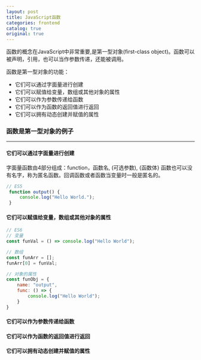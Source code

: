 ```yaml
---
layout: post
title: JavaScript函数
categories: frontend
catalog: true
original: true
---
```


函数的概念在JavaScript中非常重要,是第一型对象(first-class object)。函数可以被声明，引用，也可以当作参数传递，还能被调用。

函数是第一型对象的功能：
* 它们可以通过字面量进行创建
* 它们可以赋值给变量，数组或其他对象的属性
* 它们可以作为参数传递给函数
* 它们可以作为函数的返回值进行返回
* 它们可以拥有动态创建并赋值的属性

### 函数是第一型对象的例子
-------------------------
#### 它们可以通过字面量进行创建

字面量函数由4部分组成：function，函数名, (可选参数), {函数体}
函数也可以没有名字，称为匿名函数。回调函数或者函数当变量时一般是匿名的。

```js
// ES5
 function output() {
     console.log("Hello World.");
 }
```

#### 它们可以赋值给变量，数组或其他对象的属性

```js
// ES6
// 变量
const funVal = () => console.log("Hello World");

// 数组
const funArr = [];
funArr[0] = funVal;

// 对象的属性
const funObj = {
    name: "output",
    func: () => {
        console.log("Hello World");
    }
}
```

#### 它们可以作为参数传递给函数

#### 它们可以作为函数的返回值进行返回

#### 它们可以拥有动态创建并赋值的属性
